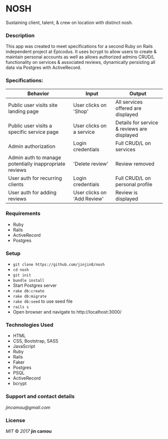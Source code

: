 # NOSH
Sustaining client, talent, & crew on location with distinct nosh.

### Description
This app was created to meet specifications for a second Ruby on Rails independent project at Epicodus. It uses bcrypt to allow users to create & maintain personal accounts as well as allows authorized admins CRUD/L functionality on services & associated reviews, dynamically persisting all data via Postgres with ActiveRecord.

### Specifications:

| Behavior | Input | Output |
|----------|-------|--------|
| Public user visits site landing page | User clicks on 'Shop' | All services offered are displayed |
| Public user visits a specific service page | User clicks on a service | Details for service & reviews are displayed |
| Admin authorization | Login credentials | Full CRUD/L on services |
| Admin auth to manage potentially inappropriate reviews | 'Delete review' | Review removed |
| User auth for recurring clients | Login credentials | Full CRUD/L on personal profile |
| User auth for adding reviews | User clicks on 'Add Review' | Review is displayed |


### Requirements
  * Ruby
  * Rails
  * ActiveRecord
  * Postgres

### Setup

  * `git clone https://github.com/jinjin8/nosh`
  * `cd nosh`
  * `git init`
  * `bundle install`
  * Start Postgres server
  * `rake db:create`
  * `rake db:migrate`
  * `rake db:seed` to use seed file
  * `rails s`
  * Open browser and navigate to http://localhost:3000/

### Technologies Used
  * HTML
  * CSS, Bootstrap, SASS
  * JavaScript
  * Ruby
  * Rails
  * Faker
  * Postgres
  * PSQL
  * ActiveRecord
  * bcrypt

### Support and contact details
  _jincamou@gmail.com_

### License
  _MIT_ &copy; _2017_ **jin camou**
